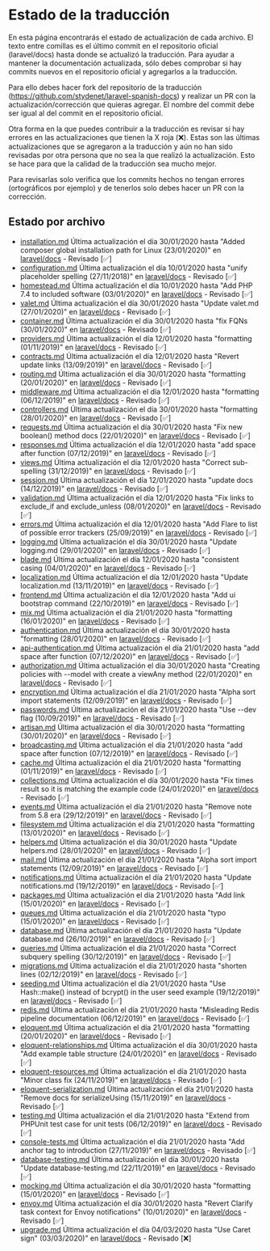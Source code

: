 # Estado de la traducción

En esta página encontrarás el estado de actualización de cada archivo. El texto entre comillas es el último commit en el repositorio oficial (laravel/docs) hasta donde se actualizó la traducción. Para ayudar a mantener la documentación actualizada, sólo debes comprobar si hay commits nuevos en el repositorio oficial y agregarlos a la traducción. 

Para ello debes hacer fork del repositorio de la traducción (https://github.com/stydenet/laravel-spanish-docs) y realizar un PR con la actualización/corrección que quieras agregar. El nombre del commit debe ser igual al del commit en el repositorio oficial. 

Otra forma en la que puedes contribuir a la traducción es revisar si hay errores en las actualizaciones que tienen la X roja (&#10060;). Estas son las últimas actualizaciones que se agregaron a la traducción y aún no han sido revisadas por otra persona que no sea la que realizó la actualización. Esto se hace para que la calidad de la traducción sea mucho mejor.

Para revisarlas solo verifica que los commits hechos no tengan errores (ortográficos por ejemplo) y de tenerlos solo debes hacer un PR con la corrección.

## Estado por archivo

- [installation.md](https://github.com/StydeNet/laravel-spanish-docs/blob/7.0_press/docs/installation.md) Última actualización el día 30/01/2020 hasta "Added composer global installation path for Linux (23/01/2020)" en [laravel/docs](https://github.com/laravel/docs/commits/7.x/installation.md) - Revisado [&#9989;]
- [configuration.md](https://github.com/StydeNet/laravel-spanish-docs/blob/7.0_press/docs/configuration.md) Última actualización el día 10/01/2020 hasta "unify placeholder spelling (27/11/2018)" en [laravel/docs](https://github.com/laravel/docs/commits/7.x/configuration.md) - Revisado [&#9989;]
- [homestead.md](https://github.com/StydeNet/laravel-spanish-docs/blob/7.0_press/docs/homestead.md) Última actualización el día 10/01/2020 hasta "Add PHP 7.4 to included software (03/01/2020)" en [laravel/docs](https://github.com/laravel/docs/commits/7.x/homestead.md) - Revisado [&#9989;]
- [valet.md](https://github.com/StydeNet/laravel-spanish-docs/blob/7.0_press/docs/valet.md) Última actualización el día 30/01/2020 hasta "Update valet.md (27/01/2020)" en [laravel/docs](https://github.com/laravel/docs/commits/7.x/valet.md) - Revisado [&#9989;]
- [container.md](https://github.com/StydeNet/laravel-spanish-docs/blob/7.0_press/docs/container.md) Última actualización el día 30/01/2020 hasta "fix FQNs (30/01/2020)" en [laravel/docs](https://github.com/laravel/docs/commits/7.x/container.md) - Revisado [&#9989;]
- [providers.md](https://github.com/StydeNet/laravel-spanish-docs/blob/7.0_press/docs/providers.md) Última actualización el día 12/01/2020 hasta "formatting (01/11/2019)" en [laravel/docs](https://github.com/laravel/docs/commits/7.x/providers.md) - Revisado [&#9989;]
- [contracts.md](https://github.com/StydeNet/laravel-spanish-docs/blob/7.0_press/docs/contracts.md) Última actualización el día 12/01/2020 hasta "Revert update links (13/09/2019)" en [laravel/docs](https://github.com/laravel/docs/commits/7.x/contracts.md) - Revisado [&#9989;]
- [routing.md](https://github.com/StydeNet/laravel-spanish-docs/blob/7.0_press/docs/routing.md) Última actualización el día 30/01/2020 hasta "formatting (20/01/2020)" en [laravel/docs](https://github.com/laravel/docs/commits/7.x/routing.md) - Revisado [&#9989;]
- [middleware.md](https://github.com/StydeNet/laravel-spanish-docs/blob/7.0_press/docs/middleware.md) Última actualización el día 12/01/2020 hasta "formatting (06/12/2019)" en [laravel/docs](https://github.com/laravel/docs/commits/7.x/middleware.md) - Revisado [&#9989;]
- [controllers.md](https://github.com/StydeNet/laravel-spanish-docs/blob/7.0_press/docs/controllers.md) Última actualización el día 30/01/2020 hasta "formatting (28/01/2020)" en [laravel/docs](https://github.com/laravel/docs/commits/7.x/controllers.md) - Revisado [&#9989;]
- [requests.md](https://github.com/StydeNet/laravel-spanish-docs/blob/7.0_press/docs/requests.md) Última actualización el día 30/01/2020 hasta "Fix new boolean() method docs (22/01/2020)" en [laravel/docs](https://github.com/laravel/docs/commits/7.x/requests.md) - Revisado [&#9989;]
- [responses.md](https://github.com/StydeNet/laravel-spanish-docs/blob/7.0_press/docs/responses.md) Última actualización el día 12/01/2020 hasta "add space after function (07/12/2019)" en [laravel/docs](https://github.com/laravel/docs/commits/7.x/responses.md) - Revisado [&#9989;]
- [views.md](https://github.com/StydeNet/laravel-spanish-docs/blob/7.0_press/docs/views.md) Última actualización el día 12/01/2020 hasta "Correct sub-spelling (31/12/2019)" en [laravel/docs](https://github.com/laravel/docs/commits/7.x/views.md) - Revisado [&#9989;]
- [session.md](https://github.com/StydeNet/laravel-spanish-docs/blob/7.0_press/docs/session.md) Última actualización el día 12/01/2020 hasta "update docs (14/12/2019)" en [laravel/docs](https://github.com/laravel/docs/commits/7.x/session.md) - Revisado [&#9989;]
- [validation.md](https://github.com/StydeNet/laravel-spanish-docs/blob/7.0_press/docs/validation.md) Última actualización el día 12/01/2020 hasta "Fix links to exclude_if and exclude_unless (08/01/2020)" en [laravel/docs](https://github.com/laravel/docs/commits/7.x/validation.md) - Revisado [&#9989;]
- [errors.md](https://github.com/StydeNet/laravel-spanish-docs/blob/7.0_press/docs/errors.md) Última actualización el día 12/01/2020 hasta "Add Flare to list of possible error trackers (25/09/2019)" en [laravel/docs](https://github.com/laravel/docs/commits/7.x/errors.md) - Revisado [&#9989;]
- [logging.md](https://github.com/StydeNet/laravel-spanish-docs/blob/7.0_press/docs/logging.md) Última actualización el día 30/01/2020 hasta "Update logging.md (29/01/2020)" en [laravel/docs](https://github.com/laravel/docs/commits/7.x/logging.md) - Revisado [&#9989;]
- [blade.md](https://github.com/StydeNet/laravel-spanish-docs/blob/7.0_press/docs/blade.md) Última actualización el día 12/01/2020 hasta "consistent casing (04/01/2020)" en [laravel/docs](https://github.com/laravel/docs/commits/7.x/blade.md) - Revisado [&#9989;]
- [localization.md](https://github.com/StydeNet/laravel-spanish-docs/blob/7.0_press/docs/localization.md) Última actualización el día 12/01/2020 hasta "Update localization.md (13/11/2019)" en [laravel/docs](https://github.com/laravel/docs/commits/7.x/localization.md) - Revisado [&#9989;]
- [frontend.md](https://github.com/StydeNet/laravel-spanish-docs/blob/7.0_press/docs/frontend.md) Última actualización el día 12/01/2020 hasta "Add ui bootstrap command (22/10/2019)" en [laravel/docs](https://github.com/laravel/docs/commits/7.x/frontend.md) - Revisado [&#9989;]
- [mix.md](https://github.com/StydeNet/laravel-spanish-docs/blob/7.0_press/docs/mix.md) Última actualización el día 21/01/2020 hasta "formatting (16/01/2020)" en [laravel/docs](https://github.com/laravel/docs/commits/7.x/mix.md) - Revisado [&#9989;]
- [authentication.md](https://github.com/StydeNet/laravel-spanish-docs/blob/7.0_press/docs/authentication.md) Última actualización el día 30/01/2020 hasta "formatting (28/01/2020)" en [laravel/docs](https://github.com/laravel/docs/commits/7.x/authentication.md) - Revisado [&#9989;]
- [api-authentication.md](https://github.com/StydeNet/laravel-spanish-docs/blob/7.0_press/docs/api-authentication.md) Última actualización el día 21/01/2020 hasta "add space after function (07/12/2020)" en [laravel/docs](https://github.com/laravel/docs/commits/7.x/api-authentication.md) - Revisado [&#9989;]
- [authorization.md](https://github.com/StydeNet/laravel-spanish-docs/blob/7.0_press/docs/authorization.md) Última actualización el día 30/01/2020 hasta "Creating policies with --model with create a viewAny method (22/01/2020)" en [laravel/docs](https://github.com/laravel/docs/commits/7.x/authorization.md) - Revisado [&#9989;]
- [encryption.md](https://github.com/StydeNet/laravel-spanish-docs/blob/7.0_press/docs/encryption.md) Última actualización el día 21/01/2020 hasta "Alpha sort import statements (12/09/2019)" en [laravel/docs](https://github.com/laravel/docs/commits/7.x/encryption.md) - Revisado [&#9989;]
- [passwords.md](https://github.com/StydeNet/laravel-spanish-docs/blob/7.0_press/docs/passwords.md) Última actualización el día 21/01/2020 hasta "Use --dev flag (10/09/2019)" en [laravel/docs](https://github.com/laravel/docs/commits/7.x/passwords.md) - Revisado [&#9989;]
- [artisan.md](https://github.com/StydeNet/laravel-spanish-docs/blob/7.0_press/docs/artisan.md) Última actualización el día 30/01/2020 hasta "formatting (30/01/2020)" en [laravel/docs](https://github.com/laravel/docs/commits/7.x/artisan.md) - Revisado [&#9989;]
- [broadcasting.md](https://github.com/StydeNet/laravel-spanish-docs/blob/7.0_press/docs/broadcasting.md) Última actualización el día 21/01/2020 hasta "add space after function (07/12/2019)" en [laravel/docs](https://github.com/laravel/docs/commits/7.x/broadcasting.md) - Revisado [&#9989;]
- [cache.md](https://github.com/StydeNet/laravel-spanish-docs/blob/7.0_press/docs/cache.md) Última actualización el día 21/01/2020 hasta "formatting (01/11/2019)" en [laravel/docs](https://github.com/laravel/docs/commits/7.x/cache.md) - Revisado [&#9989;]
- [collections.md](https://github.com/StydeNet/laravel-spanish-docs/blob/7.0_press/docs/collections.md) Última actualización el día 30/01/2020 hasta "Fix times result so it is matching the example code (24/01/2020)" en [laravel/docs](https://github.com/laravel/docs/commits/7.x/collections.md) - Revisado [&#9989;]
- [events.md](https://github.com/StydeNet/laravel-spanish-docs/blob/7.0_press/docs/events.md) Última actualización el día 21/01/2020 hasta "Remove note from 5.8 era (29/12/2019)" en [laravel/docs](https://github.com/laravel/docs/commits/7.x/events.md) - Revisado [&#9989;]
- [filesystem.md](https://github.com/StydeNet/laravel-spanish-docs/blob/7.0_press/docs/filesystem.md) Última actualización el día 21/01/2020 hasta "formatting (13/01/2020)" en [laravel/docs](https://github.com/laravel/docs/commits/7.x/filesystem.md) - Revisado [&#9989;]
- [helpers.md](https://github.com/StydeNet/laravel-spanish-docs/blob/7.0_press/docs/helpers.md) Última actualización el día 30/01/2020 hasta "Update helpers.md (28/01/2020)" en [laravel/docs](https://github.com/laravel/docs/commits/7.x/helpers.md) - Revisado [&#9989;]
- [mail.md](https://github.com/StydeNet/laravel-spanish-docs/blob/7.0_press/docs/mail.md) Última actualización el día 21/01/2020 hasta "Alpha sort import statements (12/09/2019)" en [laravel/docs](https://github.com/laravel/docs/commits/7.x/mail.md) - Revisado [&#9989;]
- [notifications.md](https://github.com/StydeNet/laravel-spanish-docs/blob/7.0_press/docs/notifications.md) Última actualización el día 21/01/2020 hasta "Update notifications.md (19/12/2019)" en [laravel/docs](https://github.com/laravel/docs/commits/7.x/notifications.md) - Revisado [&#9989;]
- [packages.md](https://github.com/StydeNet/laravel-spanish-docs/blob/7.0_press/docs/packages.md) Última actualización el día 21/01/2020 hasta "Add link (15/01/2020)" en [laravel/docs](https://github.com/laravel/docs/commits/7.x/packages.md) - Revisado [&#9989;]
- [queues.md](https://github.com/StydeNet/laravel-spanish-docs/blob/7.0_press/docs/queues.md) Última actualización el día 21/01/2020 hasta "typo (15/01/2020)" en [laravel/docs](https://github.com/laravel/docs/commits/7.x/queues.md) - Revisado [&#9989;]
- [database.md](https://github.com/StydeNet/laravel-spanish-docs/blob/7.0_press/docs/database.md) Última actualización el día 21/01/2020 hasta "Update database.md (26/10/2019)" en [laravel/docs](https://github.com/laravel/docs/commits/7.x/database.md) - Revisado [&#9989;]
- [queries.md](https://github.com/StydeNet/laravel-spanish-docs/blob/7.0_press/docs/queries.md) Última actualización el día 21/01/2020 hasta "Correct subquery spelling (30/12/2019)" en [laravel/docs](https://github.com/laravel/docs/commits/7.x/queries.md) - Revisado [&#9989;]
- [migrations.md](https://github.com/StydeNet/laravel-spanish-docs/blob/7.0_press/docs/migrations.md) Última actualización el día 21/01/2020 hasta "shorten lines (02/12/2019)" en [laravel/docs](https://github.com/laravel/docs/commits/7.x/migrations.md) - Revisado [&#9989;]
- [seeding.md](https://github.com/StydeNet/laravel-spanish-docs/blob/7.0_press/docs/seeding.md) Última actualización el día 21/01/2020 hasta "Use Hash::make() instead of bcrypt() in the user seed example (19/12/2019)" en [laravel/docs](https://github.com/laravel/docs/commits/7.x/seeding.md) - Revisado [&#9989;]
- [redis.md](https://github.com/StydeNet/laravel-spanish-docs/blob/7.0_press/docs/redis.md) Última actualización el día 21/01/2020 hasta "Misleading Redis pipeline documentation (06/12/2019)" en [laravel/docs](https://github.com/laravel/docs/commits/7.x/redis.md) - Revisado [&#9989;]
- [eloquent.md](https://github.com/StydeNet/laravel-spanish-docs/blob/7.0_press/docs/eloquent.md) Última actualización el día 21/01/2020 hasta "formatting (20/01/2020)" en [laravel/docs](https://github.com/laravel/docs/commits/7.x/eloquent.md) - Revisado [&#9989;]
- [eloquent-relationships.md](https://github.com/StydeNet/laravel-spanish-docs/blob/7.0_press/docs/eloquent-relationships.md) Última actualización el día 30/01/2020 hasta "Add example table structure (24/01/2020)" en [laravel/docs](https://github.com/laravel/docs/commits/7.x/eloquent-relationships.md) - Revisado [&#9989;]
- [eloquent-resources.md](https://github.com/StydeNet/laravel-spanish-docs/blob/7.0_press/docs/eloquent-resources.md) Última actualización el día 21/01/2020 hasta "Minor class fix (24/11/2019)" en [laravel/docs](https://github.com/laravel/docs/commits/7.x/eloquent-resources.md) - Revisado [&#9989;]
- [eloquent-serialization.md](https://github.com/StydeNet/laravel-spanish-docs/blob/7.0_press/docs/eloquent-serialization.md) Última actualización el día 21/01/2020 hasta "Remove docs for serializeUsing (15/11/2019)" en [laravel/docs](https://github.com/laravel/docs/commits/7.x/eloquent-serialization.md) - Revisado [&#9989;]
- [testing.md](https://github.com/StydeNet/laravel-spanish-docs/blob/7.0_press/docs/testing.md) Última actualización el día 21/01/2020 hasta "Extend from PHPUnit test case for unit tests (06/12/2019)" en [laravel/docs](https://github.com/laravel/docs/commits/7.x/testing.md) - Revisado [&#9989;]
- [console-tests.md](https://github.com/StydeNet/laravel-spanish-docs/blob/7.0_press/docs/console-tests.md) Última actualización el día 21/01/2020 hasta "Add anchor tag to introduction (27/11/2019)" en [laravel/docs](https://github.com/laravel/docs/commits/7.x/console-tests.md) - Revisado [&#9989;]
- [database-testing.md](https://github.com/StydeNet/laravel-spanish-docs/blob/7.0_press/docs/database-testing.md) Última actualización el día 30/01/2020 hasta "Update database-testing.md (22/11/2019)" en [laravel/docs](https://github.com/laravel/docs/commits/7.x/database-testing.md) - Revisado [&#9989;]
- [mocking.md](https://github.com/StydeNet/laravel-spanish-docs/blob/7.0_press/docs/mocking.md) Última actualización el día 30/01/2020 hasta "formatting (15/01/2020)" en [laravel/docs](https://github.com/laravel/docs/commits/7.x/mocking.md) - Revisado [&#9989;]
- [envoy.md](https://github.com/StydeNet/laravel-spanish-docs/blob/7.0_press/docs/envoy.md) Última actualización el día 30/01/2020 hasta "Revert Clarify task context for Envoy notifications" (10/01/2020)" en [laravel/docs](https://github.com/laravel/docs/commits/7.x/envoy.md) - Revisado [&#9989;]
- [upgrade.md](https://github.com/StydeNet/laravel-spanish-docs/blob/7.0_press/docs/upgrade.md) Última actualización el día 04/03/2020 hasta "Use Caret sign" (03/03/2020)" en [laravel/docs](https://github.com/laravel/docs/commits/7.x/envoy.md) - Revisado [&#10060;]